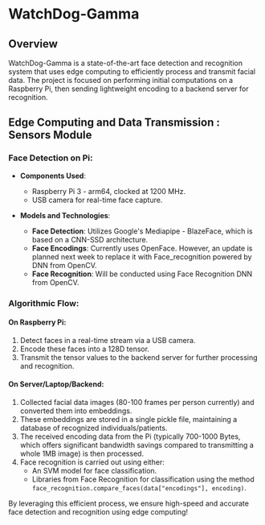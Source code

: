# WatchDog-Gamma

## Overview
WatchDog-Gamma is a state-of-the-art face detection and recognition system that uses edge computing to efficiently process and transmit facial data. The project is focused on performing initial computations on a Raspberry Pi, then sending lightweight encoding to a backend server for recognition.

## Edge Computing and Data Transmission : Sensors Module
### Face Detection on Pi:
* **Components Used**: 
  * Raspberry Pi 3 - arm64, clocked at 1200 MHz.
  * USB camera for real-time face capture.

* **Models and Technologies**:
  * **Face Detection**: Utilizes Google's Mediapipe - BlazeFace, which is based on a CNN-SSD architecture.
  * **Face Encodings**: Currently uses OpenFace. However, an update is planned next week to replace it with Face_recognition powered by DNN from OpenCV.
  * **Face Recognition**: Will be conducted using Face Recognition DNN from OpenCV.

### Algorithmic Flow:
#### On Raspberry Pi:
1. Detect faces in a real-time stream via a USB camera.
2. Encode these faces into a 128D tensor.
3. Transmit the tensor values to the backend server for further processing and recognition.

#### On Server/Laptop/Backend:
1. Collected facial data images (80-100 frames per person currently) and converted them into embeddings.
2. These embeddings are stored in a single pickle file, maintaining a database of recognized individuals/patients.
3. The received encoding data from the Pi (typically 700-1000 Bytes, which offers significant bandwidth savings compared to transmitting a whole 1MB image) is then processed.
4. Face recognition is carried out using either:
   * An SVM model for face classification.
   * Libraries from Face Recognition for classification using the method `face_recognition.compare_faces(data["encodings"], encoding)`.

By leveraging this efficient process, we ensure high-speed and accurate face detection and recognition using edge computing!

